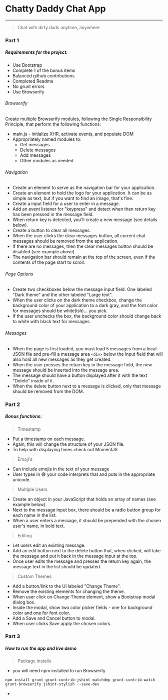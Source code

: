 # Chatty Daddy Chat App
___

>Chat with dirty dads anytime, anywhere

### Part 1
##### Requirements for the project:

- Use Bootstrap
- Complete 1 of the bonus items
- Balanced github contributions
- Completed Readme
- No grunt errors
- Use Browserify

###### Browserify

Create multiple Browserify modules, following the Single Responsibility Principle, that perform the following functions:
- main.js - initialize XHR, activate events, and populate DOM
- Appropriately named modules to:
	- Get messages
	- Delete messages
	- Add messages
	- Other modules as needed

###### Navigation
- Create an element to serve as the navigation bar for your application.
- Create an element to hold the logo for your application. It can be as simple as text, but if you want to find an image, that's fine.
- Create a input field for a user to enter in a message.
- Add an event listener for "keypress" and detect when then return key has been pressed in the message field.
- When return key is detected, you'll create a new message (see details below).
- Create a button to clear all messages.
- When the user clicks the clear messages button, all current chat messages should be removed from the application.
- If there are no messages, then the clear messages button should be disabled (see example above).
- The navigation bar should remain at the top of the screen, even if the contents of the page start to scroll.

###### Page Options
- Create two checkboxes below the message input field. One labeled "Dark theme" and the other labeled "Large text".
- When the user clicks on the dark theme checkbox, change the background color of your application to a dark gray, and the font color for messages should be white(ish)... you pick.
- If the user unchecks the box, the background color should change back to white with black text for messages.

###### Messages
- When the page is first loaded, you must load 5 messages from a local JSON file and pre-fill a message area `<div>` below the input field that will also hold all new messages as they get created.
- When the user presses the return key in the message field, the new message should be inserted into the message area.
- The message should have a button displayed after it with the text "Delete" inside of it.
- When the delete button next to a message is clicked, only that message should be removed from the DOM.

### Part 2
##### Bonus functions:
>Timestamp
- Put a timestamp on each message.
- Again, this will change the structure of your JSON file.
- To help with displaying times check out MomentJS

>Emoji's
- Can include emojis in the text of your message
- User types in :smile: your code interprets that and puts in the appropriate unicode.

>Multiple Users
- Create an object in your JavaScript that holds an array of names (see example below).
- Next to the message input box, there should be a radio button group for each name in the list.
- When a user enters a message, it should be prepended with the chosen user's name, in bold text.

>Editing
- Let users edit an existing message. 
- Add an edit button next to the delete button that, when clicked, will take the message and put it back in the message input at the top.
- Once user edits the message and presses the return key again, the message text in the list should be updated.

>Custom Themes
- Add a button/link to the UI labeled "Change Theme".
- Remove the existing elements for changing the theme.
- When user click on Change Theme element, show a Bootstrap modal dialog box.
- Inside the modal, show two color picker fields - one for background color and one for font color.
- Add a Save and Cancel button to modal.
- When user clicks Save apply the chosen colors.

### Part 3
##### How to run the app and live demo
>Package installs
- you will need npm installed to run Browserify
```
npm install grunt grunt-contrib-jshint matchdep grunt-contrib-watch grunt-browserify jshint-stylish --save-dev
````
- 









